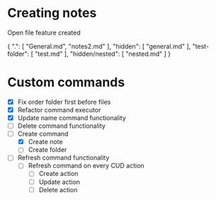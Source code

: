 # Creating notes

Open file feature created

{
    ".": [
        "General.md",
        "notes2.md"
    ],
    "hidden": [
        "general.md"
    ],
    "test-folder": [
        "test.md"
    ],
    "hidden/nested": [
        "nested.md"
    ]
}

# Custom commands 
- [X] Fix order folder first before files
- [X] Refactor command executor
- [X] Update name command functionality
- [ ] Delete command functionality 
- [ ] Create command
    - [X] Create note
    - [ ] Create folder
- [ ] Refresh command functionality 
    - [ ] Refresh command on every CUD action
        - [ ] Create action
        - [ ] Update action 
        - [ ] Delete action 
